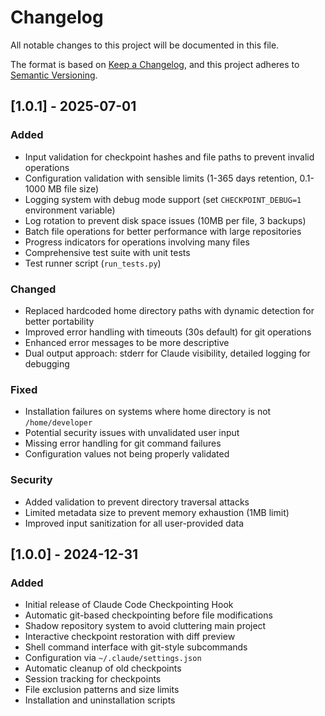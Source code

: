 # Changelog

All notable changes to this project will be documented in this file.

The format is based on [Keep a Changelog](https://keepachangelog.com/en/1.0.0/),
and this project adheres to [Semantic Versioning](https://semver.org/spec/v2.0.0.html).

## [1.0.1] - 2025-07-01

### Added
- Input validation for checkpoint hashes and file paths to prevent invalid operations
- Configuration validation with sensible limits (1-365 days retention, 0.1-1000 MB file size)
- Logging system with debug mode support (set `CHECKPOINT_DEBUG=1` environment variable)
- Log rotation to prevent disk space issues (10MB per file, 3 backups)
- Batch file operations for better performance with large repositories
- Progress indicators for operations involving many files
- Comprehensive test suite with unit tests
- Test runner script (`run_tests.py`)

### Changed
- Replaced hardcoded home directory paths with dynamic detection for better portability
- Improved error handling with timeouts (30s default) for git operations
- Enhanced error messages to be more descriptive
- Dual output approach: stderr for Claude visibility, detailed logging for debugging

### Fixed
- Installation failures on systems where home directory is not `/home/developer`
- Potential security issues with unvalidated user input
- Missing error handling for git command failures
- Configuration values not being properly validated

### Security
- Added validation to prevent directory traversal attacks
- Limited metadata size to prevent memory exhaustion (1MB limit)
- Improved input sanitization for all user-provided data

## [1.0.0] - 2024-12-31

### Added
- Initial release of Claude Code Checkpointing Hook
- Automatic git-based checkpointing before file modifications
- Shadow repository system to avoid cluttering main project
- Interactive checkpoint restoration with diff preview
- Shell command interface with git-style subcommands
- Configuration via `~/.claude/settings.json`
- Automatic cleanup of old checkpoints
- Session tracking for checkpoints
- File exclusion patterns and size limits
- Installation and uninstallation scripts
